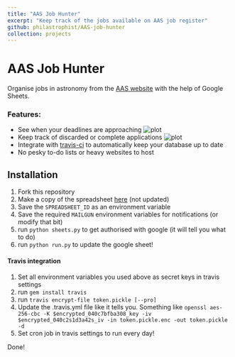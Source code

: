 ```yaml
---
title: "AAS Job Hunter"
excerpt: "Keep track of the jobs available on AAS job register"
github: philastrophist/AAS-job-hunter
collection: projects
---
```

# AAS Job Hunter

Organise jobs in astronomy from the [AAS website](https://jobregister.aas.org) with the help of Google Sheets.

### Features:

* See when your deadlines are approaching ![plot](../../images/job-hunter-graph.PNG)
* Keep track of discarded or complete applications ![plot](../../images/job-hunter-completed.PNG)
* Integrate with [travis-ci](http://travis-ci.com) to automatically keep your database up to date
* No pesky to-do lists or heavy websites to host

## Installation
1. Fork this repository
1. Make a copy of the spreadsheet [here](https://docs.google.com/spreadsheets/d/1XX8PU3nuFPVLojfWhbhnhc3yuM3pmfNK6qiN1wheQQI/edit?usp=sharing)
(not updated)
1. Save the `SPREADSHEET_ID` as an environment variable
1. Save the required `MAILGUN` environment variables for notifications (or modify that bit)
1. run `python sheets.py` to get authorised with google (it will tell you what to do)
1. run `python run.py` to update the google sheet!

#### Travis integration
1. Set all environment variables you used above as secret keys in travis settings
1. run `gem install travis`
1. run `travis encrypt-file token.pickle [--pro]`
1. Update the .travis.yml file like it tells you. Something like `openssl aes-256-cbc -K $encrypted_040c7bfba308_key -iv $encrypted_040c2s1d3a42s_iv -in token.pickle.enc -out token.pickle -d`
1. Set cron job in travis settings to run every day!

Done! 